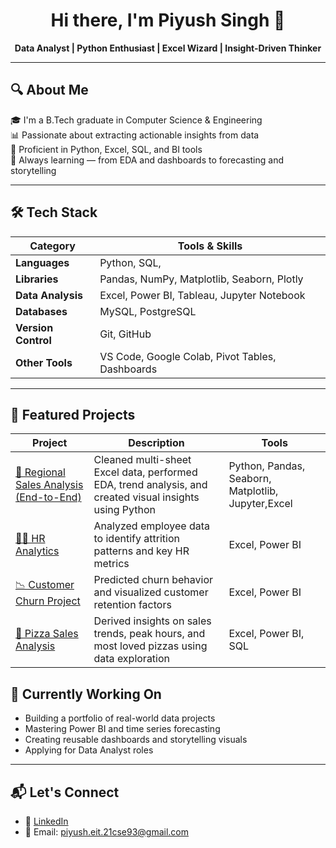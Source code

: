 <h1 align="center">Hi there, I'm Piyush Singh 👋</h1>
<p align="center">
  <b>Data Analyst | Python Enthusiast | Excel Wizard | Insight-Driven Thinker</b>
</p>

---

## 🔍 About Me

🎓 I'm a B.Tech graduate in Computer Science & Engineering  
📊 Passionate about extracting actionable insights from data  
💼 Proficient in Python, Excel, SQL, and BI tools  
🚀 Always learning — from EDA and dashboards to forecasting and storytelling

---

## 🛠️ Tech Stack

| Category         | Tools & Skills                                                                 |
|------------------|---------------------------------------------------------------------------------|
| **Languages**     | Python, SQL,                                                           |
| **Libraries**     | Pandas, NumPy, Matplotlib, Seaborn, Plotly                                     |
| **Data Analysis** | Excel, Power BI, Tableau, Jupyter Notebook                                     |
| **Databases**     | MySQL, PostgreSQL                                                              |
| **Version Control**| Git, GitHub                                                                   |
| **Other Tools**   | VS Code, Google Colab, Pivot Tables, Dashboards              |

---

## 📌 Featured Projects

| Project | Description | Tools |
|--------|-------------|-------|
| [🧭 Regional Sales Analysis (End-to-End)]([https://github.com/Piyush-1000/Reginal-Sales-Analysis-End-to-End-](https://github.com/Piyush-1000/Reginal-Sales-Analysis-End-to-End-.git)) | Cleaned multi-sheet Excel data, performed EDA, trend analysis, and created visual insights using Python | Python, Pandas, Seaborn, Matplotlib, Jupyter,Excel |
| [👩‍💼 HR Analytics]([https://github.com/Piyush-1000/HR-Analytics](https://github.com/Piyush-1000/HR-Analytics)) | Analyzed employee data to identify attrition patterns and key HR metrics | Excel, Power BI |
| [📉 Customer Churn Project]([https://github.com/Piyush-1000/Customer-Churn-Project](https://github.com/Piyush-1000/Customer-Churn-Project)) | Predicted churn behavior and visualized customer retention factors | Excel, Power BI |
| [🍕 Pizza Sales Analysis]([https://github.com/Piyush-1000/Pizza-Sales-Analysis-Project](https://github.com/Piyush-1000/Pizza-Sales-Analysis-Project)) | Derived insights on sales trends, peak hours, and most loved pizzas using data exploration | Excel, Power BI, SQL |


## 🎯 Currently Working On

- Building a portfolio of real-world data projects  
- Mastering Power BI and time series forecasting  
- Creating reusable dashboards and storytelling visuals  
- Applying for Data Analyst roles

---

## 📬 Let's Connect

- 💼 [LinkedIn](www.linkedin.com/in/piyush-singhh10)
- 📧 Email: piyush.eit.21cse93@gmail.com


